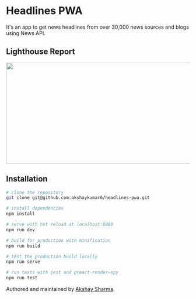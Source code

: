 # Headlines PWA 

It's an app to get news headlines from over 30,000 news sources and blogs using News API.

## Lighthouse Report

<img src="https://i.imgur.com/ggY4gsf.png" width="630" height="276" />

## Installation

``` bash
# clone the repository
git clone git@github.com:akshaykumar6/headlines-pwa.git

# install dependencies
npm install

# serve with hot reload at localhost:8080
npm run dev

# build for production with minification
npm run build

# test the production build locally
npm run serve

# run tests with jest and preact-render-spy 
npm run test
```

Authored and maintained by [Akshay Sharma](https://akshaykumar6.github.io/).